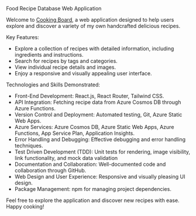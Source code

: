 Food Recipe Database Web Application

Welcome to [Cooking Board](https://www.cookingboard.live/), a web application designed to help users explore and discover a variety of my own handcrafted delicious recipes.

Key Features:

- Explore a collection of recipes with detailed information, including ingredients and instructions.
- Search for recipes by tags and categories.
- View individual recipe details and images.
- Enjoy a responsive and visually appealing user interface.

Technologies and Skills Demonstrated:

- Front-End Development: React.js, React Router, Tailwind CSS.
- API Integration: Fetching recipe data from Azure Cosmos DB through Azure Functions.
- Version Control and Deployment: Automated testing, Git, Azure Static Web Apps.
- Azure Services: Azure Cosmos DB, Azure Static Web Apps, Azure Functions, App Service Plan, Application Insights.
- Error Handling and Debugging: Effective debugging and error handling techniques.
- Test Driven Development (TDD): Unit tests for rendering, image visibility, link functionality, and mock data validation
- Documentation and Collaboration: Well-documented code and collaboration through GitHub.
- Web Design and User Experience: Responsive and visually pleasing UI design.
- Package Management: npm for managing project dependencies.

Feel free to explore the application and discover new recipes with ease. Happy cooking!
